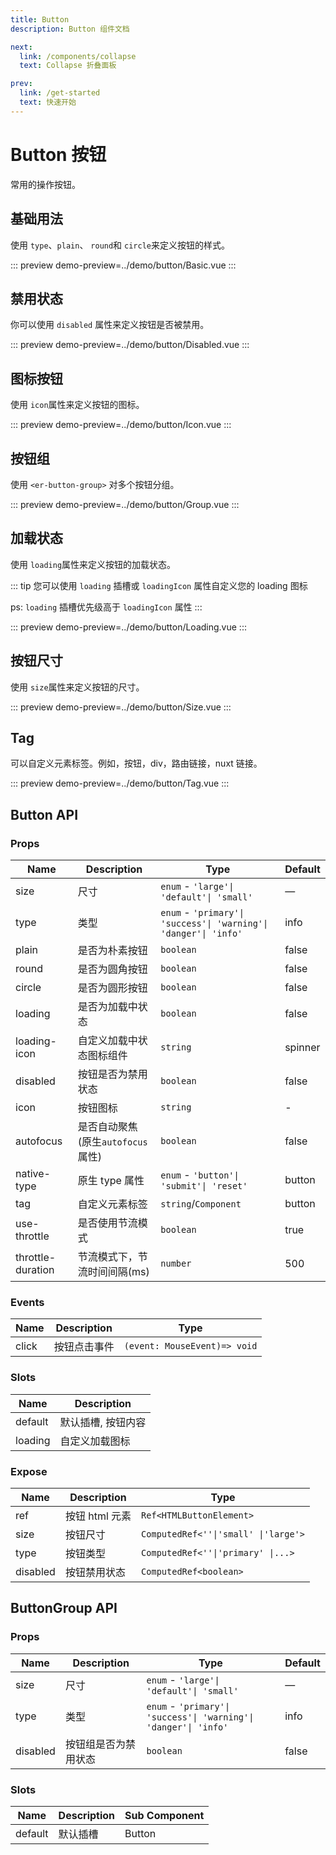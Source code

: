 ```yaml
---
title: Button
description: Button 组件文档

next:
  link: /components/collapse
  text: Collapse 折叠面板

prev:
  link: /get-started
  text: 快速开始
---
```


# Button 按钮

常用的操作按钮。

## 基础用法

使用 `type`、`plain`、 `round`和 `circle`来定义按钮的样式。

::: preview
demo-preview=../demo/button/Basic.vue
:::

## 禁用状态

你可以使用 `disabled` 属性来定义按钮是否被禁用。

::: preview
demo-preview=../demo/button/Disabled.vue
:::

## 图标按钮

使用 `icon`属性来定义按钮的图标。

::: preview
demo-preview=../demo/button/Icon.vue
:::

## 按钮组

使用 `<er-button-group>` 对多个按钮分组。

::: preview
demo-preview=../demo/button/Group.vue
:::

## 加载状态

使用 `loading`属性来定义按钮的加载状态。

::: tip
您可以使用 `loading` 插槽或 `loadingIcon` 属性自定义您的 loading 图标

ps: `loading` 插槽优先级高于 `loadingIcon` 属性
:::

::: preview
demo-preview=../demo/button/Loading.vue
:::

## 按钮尺寸

使用 `size`属性来定义按钮的尺寸。

::: preview
demo-preview=../demo/button/Size.vue
:::

## Tag

可以自定义元素标签。例如，按钮，div，路由链接，nuxt 链接。

::: preview
demo-preview=../demo/button/Tag.vue
:::

## Button API


### Props

| Name              | Description                       | Type                                                             | Default |
| ----------------- | --------------------------------- | ---------------------------------------------------------------- | ------- |
| size              | 尺寸                              | `enum` - `'large'\| 'default'\| 'small'`                         | —       |
| type              | 类型                              | `enum` - `'primary'\| 'success'\| 'warning'\| 'danger'\| 'info'` | info    |
| plain             | 是否为朴素按钮                    | `boolean`                                                        | false   |
| round             | 是否为圆角按钮                    | `boolean`                                                        | false   |
| circle            | 是否为圆形按钮                    | `boolean`                                                        | false   |
| loading           | 是否为加载中状态                  | `boolean`                                                        | false   |
| loading-icon      | 自定义加载中状态图标组件          | `string`                                                         | spinner |
| disabled          | 按钮是否为禁用状态                | `boolean`                                                        | false   |
| icon              | 按钮图标                          | `string`                                                         | -       |
| autofocus         | 是否自动聚焦(原生`autofocus`属性) | `boolean`                                                        | false   |
| native-type       | 原生 type 属性                    | `enum` - `'button'\| 'submit'\| 'reset'`                         | button  |
| tag               | 自定义元素标签                    | `string`\/`Component`                                            | button  |
| use-throttle      | 是否使用节流模式                  | `boolean`                                                        | true    |
| throttle-duration | 节流模式下，节流时间间隔(ms)      | `number`                                                         | 500     |

### Events

| Name  | Description  | Type                         |
| ----- | ------------ | ---------------------------- |
| click | 按钮点击事件 | `(event: MouseEvent)=> void` |

### Slots

| Name    | Description        |
| ------- | ------------------ |
| default | 默认插槽, 按钮内容 |
| loading | 自定义加载图标     |

### Expose

| Name     | Description    | Type                                 |
| -------- | -------------- | ------------------------------------ |
| ref      | 按钮 html 元素 | `Ref<HTMLButtonElement>`             |
| size     | 按钮尺寸       | `ComputedRef<''\|'small' \|'large'>` |
| type     | 按钮类型       | `ComputedRef<''\|'primary' \|...>`   |
| disabled | 按钮禁用状态   | `ComputedRef<boolean>`               |

## ButtonGroup API

### Props

| Name     | Description          | Type                                                             | Default |
| -------- | -------------------- | ---------------------------------------------------------------- | ------- |
| size     | 尺寸                 | `enum` - `'large'\| 'default'\| 'small'`                         | —       |
| type     | 类型                 | `enum` - `'primary'\| 'success'\| 'warning'\| 'danger'\| 'info'` | info    |
| disabled | 按钮组是否为禁用状态 | `boolean`                                                        | false   |

### Slots

| Name    | Description | Sub Component |
| ------- | ----------- | ------------- |
| default | 默认插槽    | Button        |

